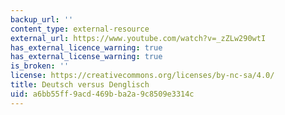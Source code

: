 ```yaml
---
backup_url: ''
content_type: external-resource
external_url: https://www.youtube.com/watch?v=_zZLw290wtI
has_external_licence_warning: true
has_external_license_warning: true
is_broken: ''
license: https://creativecommons.org/licenses/by-nc-sa/4.0/
title: Deutsch versus Denglisch
uid: a6bb55ff-9acd-469b-ba2a-9c8509e3314c
---
```

